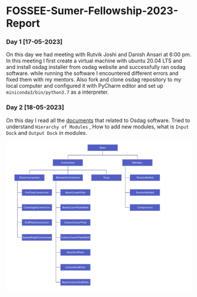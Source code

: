 # FOSSEE-Sumer-Fellowship-2023-Report

### Day 1 [17-05-2023]

On this day we had meeting with Rutvik Joshi and Danish Ansari at 6:00 pm.
In this meeting I first create a virtual machine with ubuntu 20.04 LTS and and install osdag installer from osdag website and successfully ran osdag software. while running the software I encountered different errors and fixed them with my mentors.
Also fork and clone osdag repository to my local computer and configured it with PyCharm editor and set up `miniconda3/bin/python3.7` as a interpreter.

### Day 2 [18-05-2023]

On this day I read all the [documents](https://drive.google.com/drive/folders/1H3WVOoegyfATZ-HNCgjrJ3VXI1zjh5sd) that related to Osdag software. Tried to understand `Hierarchy of Modules` , How to add new modules, what is `Input Dock` and `Output Dock` in modules.   


![](./ModuleHierarchy.png)
